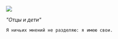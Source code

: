 <!--2017-01-01 21:58:33-->
<img src="/posts/Подборка цитат и афоризмов/turgenev.jpg">

*"Отцы и дети"*

    Я ничьих мнений не разделяю: я имею свои.